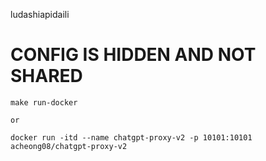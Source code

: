 ludashiapidaili

# CONFIG IS HIDDEN AND NOT SHARED


```
make run-docker

or

docker run -itd --name chatgpt-proxy-v2 -p 10101:10101 acheong08/chatgpt-proxy-v2
``` 
